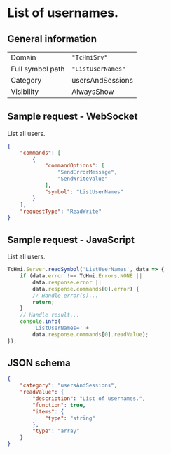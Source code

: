# List of usernames.

## General information

|  |  |
| - | - |
| Domain | `"TcHmiSrv"` |
| Full symbol path | `"ListUserNames"` |
| Category | usersAndSessions |
| Visibility | AlwaysShow |

## Sample request - WebSocket

List all users.
```json
{
    "commands": [
        {
            "commandOptions": [
                "SendErrorMessage",
                "SendWriteValue"
            ],
            "symbol": "ListUserNames"
        }
    ],
    "requestType": "ReadWrite"
}
```

## Sample request - JavaScript

List all users.
```javascript
TcHmi.Server.readSymbol('ListUserNames', data => {
    if (data.error !== TcHmi.Errors.NONE ||
        data.response.error ||
        data.response.commands[0].error) {
        // Handle error(s)...
        return;
    }
    // Handle result...
    console.info(
        'ListUserNames=' +
        data.response.commands[0].readValue);
});
```

## JSON schema

```json
{
    "category": "usersAndSessions",
    "readValue": {
        "description": "List of usernames.",
        "function": true,
        "items": {
            "type": "string"
        },
        "type": "array"
    }
}
```
